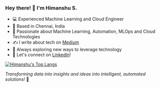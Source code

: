 ### Hey there! 👋 I'm Himanshu S.

- 💻 Experienced Machine Learning and Cloud Engineer
- 📍 Based in Chennai, India
- 🌱 Passionate about Machine Learning, Automation, MLOps and Cloud Technologies
- ✍️ I write about tech on [Medium](https://himanshuxd.medium.com/)
- 🌟 Always exploring new ways to leverage technology
- 🤝 Let's connect on [LinkedIn](https://linkedin.com/in/himanshuxd)!

[![Himanshu's Top Langs](https://github-readme-stats.vercel.app/api/top-langs/?username=himanshuxd&theme=radical&hide_progress=true)](https://github.com/himanshuxd/github-readme-stats)

*Transforming data into insights and ideas into intelligent, automated solutions!* 🤖
